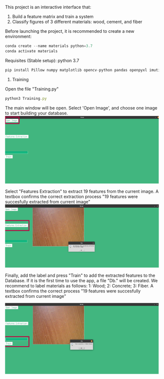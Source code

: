
This project is an interactive interface that:
  1) Build a feature matrix and train a system
  2) Classify figures of 3 different materials: wood, cement, and fiber

Before launching the project, it is recommended to create a new environment:

```js
conda create --name materials python=3.7
conda activate materials
```

Requisites (Stable setup):
python 3.7 

```js
pip install Pillow numpy matplotlib opencv-python pandas openpyxl imutils scikit-learn

```

1. Training
   
Open the file "Training.py"
```js
python3 Training.py
```
The main window will be open. Select 'Open Image', and choose one image to start building your database.
![Open_Image](Figures/Fig1.jpg)

Select "Features Extraction" to extract 19 features from the current image. A textbox confirms the correct extraction process "19 features were succesfully extracted from current image" 
![Feature_Extraction](Figures/Fig2.jpg)

Finally, add the label and press "Train" to add the extracted features to the Database. If it is the first time to use the app, a file "Db." will be created. We recommend to label materials as follows: 1: Wood;  2: Concrete;  3: Fiber. A textbox confirms the correct process "19 features were succesfully extracted from current image" 
  
![Train](Figures/Fig3.jpg)





